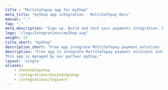 ```yaml
---
title : "MultiSafepay app for myShop"
meta_title: "myShop app integration - MultiSafepay Docs"
manual: "."
faq: "."
meta_description: "Sign up. Build and test your payments integration. Explore our products and services. Use our API Reference, SDKs, and wrappers. Get support."
logo: "/logo/Integrations/myShop.svg"
weight: 23
title_short: "myShop"
description_short: "Free app integrate MultiSafepay payment solutions into your myShop"
description: "Free app to integrate MultiSafepay payment solutions into your myShop.
This app is managed by our partner myShop."
layout: 'single'
aliases: 
    - /hosted/myshop
    - /integrations/hosted/myshop
    - /integrations/logivert
---
```

